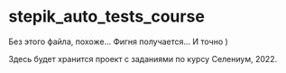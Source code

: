 # stepik_auto_tests_course
Без этого файла, похоже... Фигня получается...
И точно )

Здесь будет хранится проект с заданиями по курсу Селениум, 2022.
